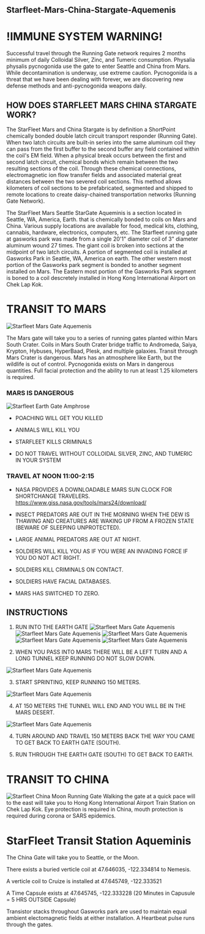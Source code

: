 ## Starfleet-Mars-China-Stargate-Aquemenis

# !IMMUNE SYSTEM WARNING!

Successful travel through the Running Gate network requires 2 months minimum of daily Colloidal Silver, Zinc, and Tumeric consumption. Physalia physalis pycnogonida use the gate to enter Seattle and China from Mars. While decontamination is underway, use extreme caution. Pycnogonida is a threat that we have been dealing with forever, we are discovering new defense methods and anti-pycnogonida weapons daily. 

## HOW DOES STARFLEET MARS CHINA STARGATE WORK?

The StarFleet Mars and China Stargate is by definition a ShortPoint chemically bonded double latch circuit transport responder (Running Gate). When two latch circuits are built-in series into the same aluminum coil they can pass from the first buffer to the second buffer any field contained within the coil's EM field. When a physical break occurs between the first and second latch circuit, chemical bonds which remain between the two resulting sections of the coil. Through these chemical connections, electromagnetic ion flow transfer fields and associated material great distances between the two severed coil sections. This method allows kilometers of coil sections to be prefabricated, segmented and shipped to remote locations to create daisy-chained transportation networks (Running Gate Network).

The StarFleet Mars Seattle StarGate Aqueminis is a section located in Seattle, WA, America, Earth. that is chemically bonded to coils on Mars and China. Various supply locations are available for food, medical kits, clothing, cannabis, hardware, electronics, computers, etc. The Starfleet running gate at gasworks park was made from a single 20'1" diameter coil of 3" diameter aluminum wound 27 times. The giant coil is broken into sections at the midpoint of two latch circuits. A portion of segmented coil is installed at Gasworks Park in Seattle, WA, America on earth. The other western most portion of the Gasworks park segment is bonded to another segment installed on Mars.  The Eastern most portion of the Gasworks Park segment is boned to a coil descretely installed in Hong Kong International Airport on Chek Lap Kok.

# TRANSIT TO MARS

![Starfleet Mars Gate Aquemenis](https://raw.githubusercontent.com/CoryAndrewHofstad/Starfleet-Mars-Stargate-Aquemenis/master/Starfleet-Mars-Shortpoint-Station-Map.jpg)

The Mars gate will take you to a series of running gates planted within Mars South Crater. Coils in Mars South Crater bridge traffic to Andromeda, Saiya, Krypton, Hybuses, HyperBaad, Plesk, and multiple galaxies. Transit through Mars Crater is dangerous. Mars has an atmosphere like Earth, but the wildlife is out of control. Pycnogonida exists on Mars in dangerous quantities. Full facial protection and the ability to run at least 1.25 kilometers is required. 


### MARS IS DANGEROUS

![Starfleet Earth Gate Amphrose](https://raw.githubusercontent.com/CoryAndrewHofstad/Starfleet-Mars-Stargate-Aquemenis/master/Mars%20Running%20Gates/Screen%20Shot%202020-01-29%20at%203.58.09%20PM.png)

* POACHING WILL GET YOU KILLED

* ANIMALS WILL KILL YOU

* STARFLEET KILLS CRIMINALS

* DO NOT TRAVEL WITHOUT COLLOIDAL SILVER, ZINC, AND TUMERIC IN YOUR SYSTEM

### TRAVEL AT NOON 11:00-2:15
* NASA PROVIDES A DOWNLOADABLE MARS SUN CLOCK FOR SHORTCHANGE TRAVELERS.
https://www.giss.nasa.gov/tools/mars24/download/

* INSECT PREDATORS ARE OUT IN THE MORNING WHEN THE DEW IS THAWING AND CREATURES ARE WAKING UP FROM A FROZEN STATE (BEWARE OF SLEEPING UNPROTECTED).

* LARGE ANIMAL PREDATORS ARE OUT AT NIGHT.

* SOLDIERS WILL KILL YOU AS IF YOU WERE AN INVADING FORCE IF YOU DO NOT ACT RIGHT.

* SOLDIERS KILL CRIMINALS ON CONTACT.

* SOLDIERS HAVE FACIAL DATABASES.

* MARS HAS SWITCHED TO ZERO.

## INSTRUCTIONS



1. RUN INTO THE EARTH GATE
![Starfleet Mars Gate Aquemenis](https://raw.githubusercontent.com/CoryAndrewHofstad/Starfleet-Mars-China-Stargate-Aquemenis/master/Earth%20Running%20Gates/Seattle%2C%20WA%20Running%20Gate/images/Google%20Maps/Screen%20Shot%202020-01-29%20at%202.52.32%20PM.png)
![Starfleet Mars Gate Aquemenis](https://raw.githubusercontent.com/CoryAndrewHofstad/Starfleet-Mars-China-Stargate-Aquemenis/master/Earth%20Running%20Gates/Seattle%2C%20WA%20Running%20Gate/images/Google%20Maps/Screen%20Shot%202020-01-29%20at%202.52.46%20PM.png)
![Starfleet Mars Gate Aquemenis](https://raw.githubusercontent.com/CoryAndrewHofstad/Starfleet-Mars-China-Stargate-Aquemenis/master/Earth%20Running%20Gates/Seattle%2C%20WA%20Running%20Gate/images/Google%20Maps/Screen%20Shot%202020-01-29%20at%202.52.51%20PM.png)
![Starfleet Mars Gate Aquemenis](https://raw.githubusercontent.com/CoryAndrewHofstad/Starfleet-Mars-China-Stargate-Aquemenis/master/Earth%20Running%20Gates/Seattle%2C%20WA%20Running%20Gate/images/Google%20Maps/Screen%20Shot%202020-01-29%20at%202.52.58%20PM.png)
![Starfleet Mars Gate Aquemenis](https://raw.githubusercontent.com/CoryAndrewHofstad/Starfleet-Mars-China-Stargate-Aquemenis/master/Earth%20Running%20Gates/Seattle%2C%20WA%20Running%20Gate/images/Google%20Maps/Screen%20Shot%202020-01-29%20at%202.58.57%20PM.png)

2. WHEN YOU PASS INTO MARS THERE WILL BE A LEFT TURN AND A LONG TUNNEL KEEP RUNNING DO NOT SLOW DOWN.

![Starfleet Mars Gate Aquemenis](https://raw.githubusercontent.com/CoryAndrewHofstad/Starfleet-Mars-China-Stargate-Aquemenis/master/Mars%20Running%20Gates/Signs/LEFT-ONLY.gif)

3. START SPRINTING, KEEP RUNNING 150 METERS.

![Starfleet Mars Gate Aquemenis](https://raw.githubusercontent.com/CoryAndrewHofstad/Starfleet-Mars-China-Stargate-Aquemenis/master/Mars%20Running%20Gates/Check%20Point/MARS-HALLWAY.jpg)

4. AT 150 METERS THE TUNNEL WILL END AND YOU WILL BE IN THE MARS DESERT.

![Starfleet Mars Gate Aquemenis](
https://raw.githubusercontent.com/CoryAndrewHofstad/Starfleet-Mars-Stargate-Aquemenis/master/Mars%20Running%20Gates/Screen%20Shot%202020-01-29%20at%205.32.30%20PM.png)

4. TURN AROUND AND TRAVEL 150 METERS BACK THE WAY YOU CAME TO GET BACK TO EARTH GATE (SOUTH).

5. RUN THROUGH THE EARTH GATE (SOUTH) TO GET BACK TO EARTH.

# TRANSIT TO CHINA

![Starfleet China Moon Running Gate](
https://raw.githubusercontent.com/CoryAndrewHofstad/Starfleet-Mars-China-Stargate-Aquemenis/master/Starfleet-China-Shortpoint-Station-Map-(CH-EN).jpg)
Walking the gate at a quick pace will to the east will take you to Hong Kong International Airport Train Station on Chek Lap Kok. Eye protection is required in China, mouth protection is required during corona or SARS epidemics.

# StarFleet Transit Station Aqueminis
The China Gate will take you to Seattle, or the Moon.

There exists a buried verticle coil at 47.646035, -122.334814 to Nemesis.

A verticle coil to Cruize is installed at 47.645749, -122.333521

A Time Capsule exists at 47.645745, -122.333228 (20 Minutes in Capusule = 5 HRS OUTSIDE Capsule)

Transistor stacks throughout Gasworks park are used to maintain equal ambient electomagnetic fields at either installation. A Heartbeat pulse runs through the gates.
